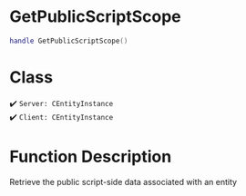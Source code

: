 # GetPublicScriptScope
```lua
handle GetPublicScriptScope()
```
# Class
✔️ `Server: CEntityInstance`  
✔️ `Client: CEntityInstance`  

# Function Description
Retrieve the public script-side data associated with an entity

